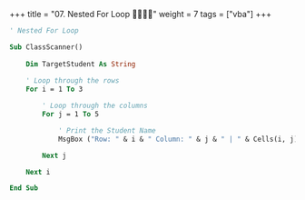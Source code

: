 +++
title = "07.  Nested For Loop  👩‍🏫🧑‍🏫"
weight = 7
tags = ["vba"] 
+++

```vb
' Nested For Loop

Sub ClassScanner()
    
    Dim TargetStudent As String
    
    ' Loop through the rows
    For i = 1 To 3

        ' Loop through the columns
        For j = 1 To 5

            ' Print the Student Name
            MsgBox ("Row: " & i & " Column: " & j & " | " & Cells(i, j).Value)

        Next j

    Next i

End Sub

```
